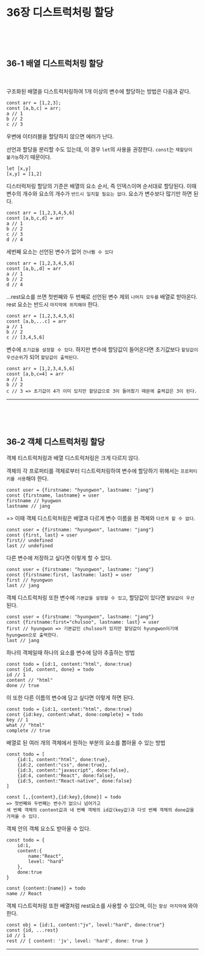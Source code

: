 # 36장 디스트럭처링 할당

<br>
<br>
<br>

## 36-1 배열 디스트럭처링 할당

<br>

구조화된 배열을 디스트럭처링하여 1개 이상의 변수에 할당하는 방법은 다음과 같다.

```
const arr = [1,2,3];
const [a,b,c] = arr;
a // 1
b // 2
c // 3
```

우변에 이터러블을 할당하지 않으면 에러가 난다.

선언과 할당을 분리할 수도 있는데, 이 경우 `let`의 사용을 권장한다. `const`는 `재할당이 불가능`하기 때문이다.

```
let [x,y]
[x,y] = [1,2]
```

디스터럭처링 할당의 기준은 배열의 요소 순서, 즉 인덱스이며 순서대로 할당된다. 이때 변수의 개수와 요소의 개수가 `반드시 일치할 필요는 없다`. 요소가 변수보다 많기만 하면 된다.

```
const arr = [1,2,3,4,5,6]
cosnt [a,b,c,d] = arr
a // 1
b // 2
c // 3
d // 4
```

세번째 요소는 선언된 변수가 없어 `건너뛸 수 있다`

```
const arr = [1,2,3,4,5,6]
cosnt [a,b,,d] = arr
a // 1
b // 2
d // 4
```

...rest요소를 쓰면 첫번째와 두 번째로 선언된 변수 제외 `나머지 모두를` 배열로 받아온다. rest 요소는 반드시 `마지막에 위치해야` 한다.

```
const arr = [1,2,3,4,5,6]
cosnt [a,b,...c] = arr
a // 1
b // 2
c // [3,4,5,6]
```

변수에 `초기값을 설정할 수 있다`. 하지만 변수에 할당값이 들어온다면 초기값보다 `할당값이 우선순위`가 되어 `할당값이 출력된다`.

```
const arr = [1,2,3,4,5,6]
cosnt [a,b,c=4] = arr
a // 1
b // 2
c // 3 => 초기값이 4가 이미 있지만 할당값으로 3이 들어왔기 때문에 출력값은 3이 된다.
```

---

<br>
<br>
<br>

## 36-2 객체 디스트럭처링 할당

객체 티스트럭처링과 배열 디스트럭처링은 크게 다르지 않다.

객체의 각 프로퍼티를 객체로부터 디스트럭처링하여 변수에 할당하기 위해서는 `프로퍼티 키를 사용`해야 한다.

```
const user = {firstname: "hyungwon", lastname: "jang"}
const {firstname, lastname} = user
firstname // hyugwon
lastname // jang
```

=> 이때 객체 디스트럭처링은 배열과 다르게 변수 이름을 원 객체와 `다르게 할 수 없다`.

```
const user = {firstname: "hyungwon", lastname: "jang"}
const {first, last} = user
first// undefined
last // undefined
```

다른 변수에 저장하고 싶다면 이렇게 할 수 있다.

```
const user = {firstname: "hyungwon", lastname: "jang"}
const {firstname:first, lastname: last} = user
first // hyungwon
last // jang
```

객체 디스트럭처링 또한 변수에 `기본값을 설정할 수 있고`, 할당값이 있다면 `할당값이 우선`된다.

```
const user = {firstname: "hyungwon", lastname: "jang"}
const {firstname:first="chulsoo", lastname: last} = user
first // hyungwon => 기본값인 chulsoo가 있지만 할당값이 hyungwon이기에 hyungwon으로 출력한다.
last // jang
```

하나의 객체일때 하나의 요소를 변수에 담아 추출하는 방법

```
const todo = {id:1, content:"html", done:true}
const {id, content, done} = todo
id // 1
content // "html"
done // true
```

이 또한 다른 이름의 변수에 담고 싶다면 이렇게 하면 된다.

```
const todo = {id:1, content:"html", done:true}
const {id:key, content:what, done:complete} = todo
key // 1
what // "html"
complete // true
```

배열로 된 여러 개의 객체에서 원하는 부분의 요소를 뽑아올 수 있는 방법

```
const todo = [
    {id:1, content:"html", done:true},
    {id:2, content:"css", done:true},
    {id:3, content:"javascript", done:false},
    {id:4, content:"React", done:false},
    {id:5, content:"React-native", done:false}
]

const [,,{content},{id:key},{done}] = todo
=> 첫번째와 두번째는 변수가 없으니 넘어가고
세 번째 객체의 content값과 네 번째 객체의 id값(key값)과 다섯 번째 객체의 done값을 가져올 수 있다.
```

객체 안의 객체 요소도 받아올 수 있다.

```
const todo = {
    id:1,
    content:{
        name:"React",
        level: "hard"
    },
    done:true
}

const {content:{name}} = todo
name // React
```

객체 디스트럭처링 또한 배열처럼 rest요소를 사용할 수 있으며, 이는 `항상 마지막에` 와야 한다.

```
const obj = {id:1, content:"jv", level:"hard", done:true"}
const {id, ...rest}
id // 1
rest // { content: 'jv', level: 'hard', done: true }
```

---

<br>
<br>
<br>
